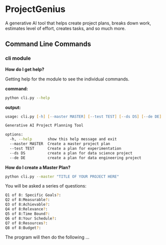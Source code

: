 # ProjectGenius
A generative AI tool that helps create project plans, breaks down work, estimates level of effort, creates tasks, and so much more.


## Command Line Commands



### cli module

**How do I get help?**

Getting help for the module to see the individual commands.


**command:**

```zsh
python cli.py --help 
```

**output:**

```zsh
usage: cli.py [-h] [--master MASTER] [--test TEST] [--ds DS] [--de DE]

Generative AI Project Planning Tool

options:
  -h, --help       show this help message and exit
  --master MASTER  Create a master project plan
  --test TEST      Create a plan for experimentation
  --ds DS          create a plan for data science project
  --de DE          create a plan for data engineering project
```

**How do I create a Master Plan?**

```zsh
python cli.py --master "TITLE OF YOUR PROJECT HERE"

```

You will be asked a series of questions:

```zsh
Q1 of 8: Specific Goals?:
Q2 of 8:Measurable?:
Q3 of 8:Achievable?:
Q4 of 8:Relevance?:
Q5 of 8:Time Bound?:
Q6 of 8:Your Schedule?:
Q7 of 8:Resources?:
Q8 of 8:Budget?:
```

The program will then do the following ...

